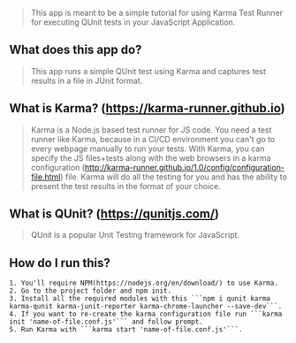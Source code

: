 > This app is meant to be a simple tutorial for using Karma Test Runner for executing QUnit tests in your JavaScript Application.

## What does this app do?
> This app runs a simple QUnit test using Karma and captures test results in a file in JUnit format.

## What is Karma? (https://karma-runner.github.io)
> Karma is a Node.js based test runner for JS code. You need a test runner like Karma, because in a CI/CD environment you can't go to every webpage manually to run your tests. With Karma, you can specify the JS files+tests along with the web browsers in a karma configuration (http://karma-runner.github.io/1.0/config/configuration-file.html) file. Karma will do all the testing for you and has the ability to present the test results in the format of your choice.  

## What is QUnit? (https://qunitjs.com/)
> QUnit is a popular Unit Testing framework for JavaScript.

## How do I run this?
    1. You'll require NPM(https://nodejs.org/en/download/) to use Karma.
    2. Go to the project folder and npm init.
    3. Install all the required modules with this ```npm i qunit karma karma-qunit karma-junit-reporter karma-chrome-launcher --save-dev```.
    4. If you want to re-create the karma configuration file run ```karma init 'name-of-file.conf.js'``` and follow prompt.
    5. Run Karma with ```karma start 'name-of-file.conf.js'```.
